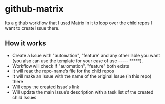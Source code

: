 # github-matrix
Its a github workflow that I used Matrix in it to loop over the child repos I want to create Issue there.

## How it works
- Create a Issue with "automation", "feature" and any other lable you want (you also can use the template for your ease of use ----- *****).
- Workflow will check if "automation", "feature" both exists
- It will read the repo-name's file for the child repos
- It will make an Issue with the name of the original Issue (in this repo) there
- Will copy the created Issue's link
- Will update the main Issue's description with a task list of the created child Issues
